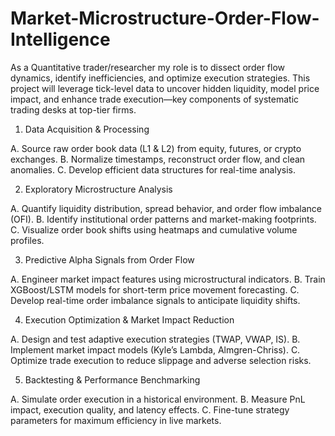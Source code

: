 # Market-Microstructure-Order-Flow-Intelligence
As a Quantitative trader/researcher my role is to dissect order flow dynamics, identify inefficiencies, and optimize execution strategies. This project will leverage tick-level data to uncover hidden liquidity, model price impact, and enhance trade execution—key components of systematic trading desks at top-tier firms.

1. Data Acquisition & Processing

A. Source raw order book data (L1 & L2) from equity, futures, or crypto exchanges.
B. Normalize timestamps, reconstruct order flow, and clean anomalies.
C. Develop efficient data structures for real-time analysis.

2. Exploratory Microstructure Analysis

A. Quantify liquidity distribution, spread behavior, and order flow imbalance (OFI).
B. Identify institutional order patterns and market-making footprints.
C. Visualize order book shifts using heatmaps and cumulative volume profiles.

3. Predictive Alpha Signals from Order Flow

A. Engineer market impact features using microstructural indicators.
B. Train XGBoost/LSTM models for short-term price movement forecasting.
C. Develop real-time order imbalance signals to anticipate liquidity shifts.

4. Execution Optimization & Market Impact Reduction

A. Design and test adaptive execution strategies (TWAP, VWAP, IS).
B. Implement market impact models (Kyle’s Lambda, Almgren-Chriss).
C. Optimize trade execution to reduce slippage and adverse selection risks.

5. Backtesting & Performance Benchmarking

A. Simulate order execution in a historical environment.
B. Measure PnL impact, execution quality, and latency effects.
C. Fine-tune strategy parameters for maximum efficiency in live markets.
